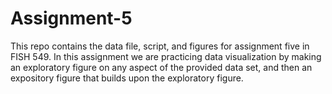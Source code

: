 # Assignment-5

This repo contains the data file, script, and figures for assignment five in FISH 549. In this assignment we are practicing data visualization by making an exploratory figure on any aspect of the provided data set, and then an expository figure that builds upon the exploratory figure.
